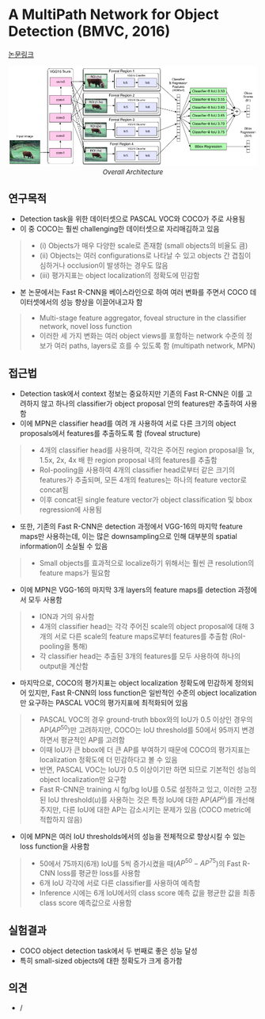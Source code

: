 # A MultiPath Network for Object Detection (BMVC, 2016)

[논문링크](https://arxiv.org/abs/1604.02135)

<p align="center">
    <img width="800" alt='fig1' src="../img/zagoruyko2016multipath.png?raw=true"></br>
    <em><font size=2>Overall Architecture</font></em>
</p>

## 연구목적
- Detection task을 위한 데이터셋으로 PASCAL VOC와 COCO가 주로 사용됨
- 이 중 COCO는 훨씬 challenging한 데이터셋으로 자리매김하고 있음
> - (i) Objects가 매우 다양한 scale로 존재함 (small objects의 비율도 큼)
> - (ii) Objects는 여러 configurations로 나타날 수 있고 objects 간 겹침이 심하거나 occlusion이 발생하는 경우도 많음
> - (iii) 평가지표는 object localization의 정확도에 민감함
- 본 논문에서는 Fast R-CNN을 베이스라인으로 하여 여러 변화를 주면서 COCO 데이터셋에서의 성능 향상을 이끌어내고자 함
> - Multi-stage feature aggregator, foveal structure in the classifier network, novel loss function
> - 이러한 세 가지 변화는 여러 object views를 포함하는 network 수준의 정보가 여러 paths, layers로 흐를 수 있도록 함 (multipath network, MPN)

## 접근법
- Detection task에서 context 정보는 중요하지만 기존의 Fast R-CNN은 이를 고려하지 않고 하나의 classifier가 object proposal 안의 features만 추출하여 사용함
- 이에 MPN은 classifier head를 여려 개 사용하여 서로 다른 크기의 object proposals에서 features를 추출하도록 함 (foveal structure)
> - 4개의 classifier head를 사용하며, 각각은 주어진 region proposal을 1x, 1.5x, 2x, 4x 배 한 region proposal 내의 features를 추출함
> - RoI-pooling을 사용하여 4개의 classifier head로부터 같은 크기의 features가 추출되며, 모든 4개의 features는 하나의 feature vector로 concat됨
> - 이후 concat된 single feature vector가 object classification 및 bbox regression에 사용됨
- 또한, 기존의 Fast R-CNN은 detection 과정에서 VGG-16의 마지막 feature maps만 사용하는데, 이는 많은 downsampling으로 인해 대부분의 spatial information이 소실될 수 있음
> - Small objects를 효과적으로 localize하기 위해서는 훨씬 큰 resolution의 feature maps가 필요함
- 이에 MPN은 VGG-16의 마지막 3개 layers의 feature maps를 detection 과정에서 모두 사용함
> - ION과 거의 유사함
> - 4개의 classifier head는 각각 주어진 scale의 object proposal에 대해 3개의 서로 다른 scale의 feature maps로부터 features를 추출함 (RoI-pooling을 통해)
> - 각 classifier head는 추출된 3개의 features를 모두 사용하여 하나의 output을 계산함
- 마지막으로, COCO의 평가지표는 object localization 정확도에 민감하게 정의되어 있지만, Fast R-CNN의 loss function은 일반적인 수준의 object localization만 요구하는 PASCAL VOC의 평가지표에 최적화되어 있음
> - PASCAL VOC의 경우 ground-truth bbox와의 IoU가 0.5 이상인 경우의 AP($AP^{50}$)만 고려하지만, COCO는 IoU threshold를 50에서 95까지 변경하면서 평균적인 AP를 고려함
> - 이때 IoU가 큰 bbox에 더 큰 AP를 부여하기 때문에 COCO의 평가지표는 localization 정확도에 더 민감하다고 볼 수 있음
> - 반면, PASCAL VOC는 IoU가 0.5 이상이기만 하면 되므로 기본적인 성능의 object localization만 요구함
> - Fast R-CNN은 training 시 fg/bg IoU를 0.5로 설정하고 있고, 이러한 고정된 IoU threshold($u$)를 사용하는 것은 특정 IoU에 대한 AP($AP^{u}$)를 개선해주지만, 다른 IoU에 대한 AP는 감소시키는 문제가 있음 (COCO metric에 적합하지 않음)
- 이에 MPN은 여러 IoU thresholds에서의 성능을 전체적으로 향상시킬 수 있는 loss function을 사용함
> - 50에서 75까지(6개) IoU를 5씩 증가시켰을 때($AP^{50} - AP^{75}$)의 Fast R-CNN loss를 평균한 loss를 사용함
> - 6개 IoU 각각에 서로 다른 classifier를 사용하여 예측함
> - Inference 시에는 6개 IoU에서의 class score 예측 값을 평균한 값을 최종 class score 예측값으로 사용함

## 실험결과
- COCO object detection task에서 두 번째로 좋은 성능 달성
- 특히 small-sized objects에 대한 정확도가 크게 증가함

## 의견
- / 